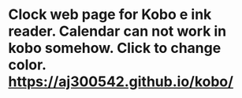# Clock web page for Kobo e ink reader.  Calendar can not work in kobo somehow. Click to change color. https://aj300542.github.io/kobo/
